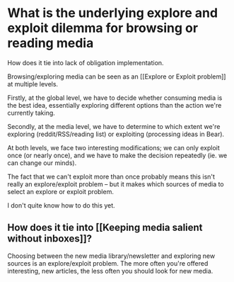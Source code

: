 # What is the underlying explore and exploit dilemma for browsing or reading media
How does it tie into lack of obligation implementation.

Browsing/exploring media can be seen as an [[Explore or Exploit problem]] at multiple levels.

Firstly, at the global level, we have to decide whether consuming media is the best idea, essentially exploring different options than the action we're currently taking.

Secondly, at the media level, we have to determine to which extent we're exploring (reddit/RSS/reading list) or exploiting (processing ideas in Bear).

At both levels, we face two interesting modifications; we can only exploit once (or nearly once), and we have to make the decision repeatedly (ie. we can change our minds).

The fact that we can't exploit more than once probably means this isn't really an explore/exploit problem – but it makes which sources of media to select an explore or exploit problem.

I don't quite know how to do this yet.

## How does it tie into [[Keeping media salient without inboxes]]?
Choosing between the new media library/newsletter and exploring new sources is an explore/exploit problem. The more often you're offered interesting, new articles, the less often you should look for new media.

<!-- #Life -->

<!-- {BearID:D2A0EDD8-E7C8-4CE3-AB93-CCD66C30F7E5-15756-000013048AE932FC} -->
